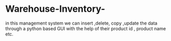 # Warehouse-Inventory-
in this management system we can insert ,delete, copy ,update the data through a python based GUI with the help of their product id , product name etc.
